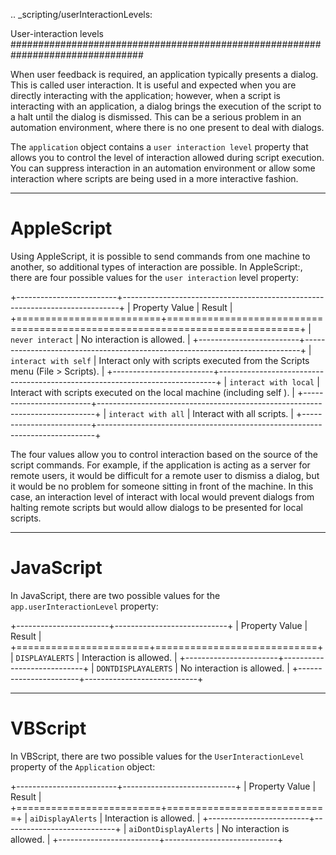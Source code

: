 .. _scripting/userInteractionLevels:

User-interaction levels
################################################################################

When user feedback is required, an application typically presents a dialog. This is called user interaction. It is useful and expected when you are directly interacting with the application; however, when a script is interacting with an application, a dialog brings the execution of the script to a halt until the dialog is dismissed. This can be a serious problem in an automation environment, where there is no one present to deal with dialogs.

The ``application`` object contains a ``user interaction level`` property that allows you to control the level of interaction allowed during script execution. You can suppress interaction in an automation environment or allow some interaction where scripts are being used in a more interactive fashion.

----

AppleScript
================================================================================

Using AppleScript, it is possible to send commands from one machine to another, so additional types of interaction are possible. In AppleScript:, there are four possible values for the ``user interaction`` level property:

+-------------------------+-----------------------------------------------------------------------------+
|     Property Value      |                                   Result                                    |
+=========================+=============================================================================+
| ``never interact``      | No interaction is allowed.                                                  |
+-------------------------+-----------------------------------------------------------------------------+
| ``interact with self``  | Interact only with scripts executed from the Scripts menu (File > Scripts). |
+-------------------------+-----------------------------------------------------------------------------+
| ``interact with local`` | Interact with scripts executed on the local machine (including self ).      |
+-------------------------+-----------------------------------------------------------------------------+
| ``interact with all``   | Interact with all scripts.                                                  |
+-------------------------+-----------------------------------------------------------------------------+


The four values allow you to control interaction based on the source of the script commands. For example, if the application is acting as a server for remote users, it would be difficult for a remote user to dismiss a dialog, but it would be no problem for someone sitting in front of the machine. In this case, an interaction level of interact with local would prevent dialogs from halting remote scripts but would allow dialogs to be presented for local scripts.

----

JavaScript
================================================================================

In JavaScript, there are two possible values for the ``app.userInteractionLevel`` property:

+-----------------------+----------------------------+
|    Property Value     |           Result           |
+=======================+============================+
| ``DISPLAYALERTS``     | Interaction is allowed.    |
+-----------------------+----------------------------+
| ``DONTDISPLAYALERTS`` | No interaction is allowed. |
+-----------------------+----------------------------+

----

VBScript
================================================================================

In VBScript, there are two possible values for the ``UserInteractionLevel`` property of the ``Application`` object:

+-------------------------+----------------------------+
|     Property Value      |           Result           |
+=========================+============================+
| ``aiDisplayAlerts``     | Interaction is allowed.    |
+-------------------------+----------------------------+
| ``aiDontDisplayAlerts`` | No interaction is allowed. |
+-------------------------+----------------------------+
